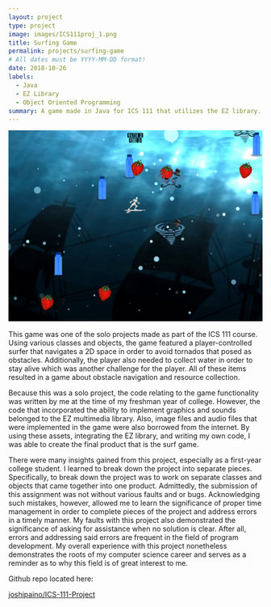 ```yaml
---
layout: project
type: project
image: images/ICS111proj_1.png
title: Surfing Game
permalink: projects/surfing-game
# All dates must be YYYY-MM-DD format!
date: 2018-10-26
labels:
  - Java
  - EZ Library
  - Object Oriented Programming
summary: A game made in Java for ICS 111 that utilizes the EZ library.
---
```


<img class="ui medium right floated rounded image" alt="ics111-image" src="../images/ICS111proj_icon.png">

This game was one of the solo projects made as part of the ICS 111 course. Using various classes and objects, the game featured a player-controlled surfer that navigates a 2D space in order to avoid tornados that posed as obstacles.  Additionally, the player also needed to collect water in order to stay alive which was another challenge for the player.  All of these items resulted in a game about obstacle navigation and resource collection.

Because this was a solo project, the code relating to the game functionality was written by me at the time of my freshman year of college.  However, the code that incorporated the ability to implement graphics and sounds belonged to the EZ multimedia library.  Also, image files and audio files that were implemented in the game were also borrowed from the internet.  By using these assets, integrating the EZ library, and writing my own code, I was able to create the final product that is the surf game.   

There were many insights gained from this project, especially as a first-year college student.  I learned to break down the project into separate pieces.  Specifically, to break down the project was to work on separate classes and objects that came together into one product.  Admittedly, the submission of this assignment was not without various faults and or bugs.  Acknowledging such mistakes, however, allowed me to learn the significance of proper time management in order to complete pieces of the project and address errors in a timely manner.  My faults with this project also demonstrated the significance of asking for assistance when no solution is clear.  After all, errors and addressing said errors are frequent in the field of program development.  My overall experience with this project nonetheless demonstrates the roots of my computer science career and serves as a reminder as to why this field is of great interest to me.


Github repo located here:

<a href="https://github.com/joshipaino/ICS-111-Project"><i class="large github icon "></i>joshipaino/ICS-111-Project</a>
